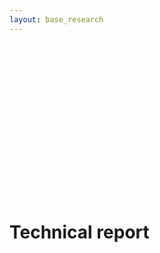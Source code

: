 ```yaml
---
layout: base_research
---
```


<main class="main">
  <div class="container-fluid">
    <div class="animated fadeIn">
      <div class="row">
        <h1 style="margin: auto; margin-top: 300px">
          Technical report
        </h1>
      </div>
    </div>
  </div>
</main>